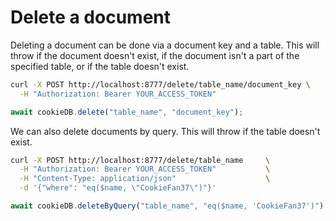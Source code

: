 # Delete a document

Deleting a document can be done via a document key and a table. This will throw
if the document doesn't exist, if the document isn't a part of the specified
table, or if the table doesn't exist.

```bash
curl -X POST http://localhost:8777/delete/table_name/document_key \
  -H "Authorization: Bearer YOUR_ACCESS_TOKEN"
```

```typescript
await cookieDB.delete("table_name", "document_key");
```

We can also delete documents by query. This will throw if the table doesn't
exist.

```bash
curl -X POST http://localhost:8777/delete/table_name     \
  -H "Authorization: Bearer YOUR_ACCESS_TOKEN"           \
  -H "Content-Type: application/json"                    \
  -d '{"where": "eq($name, \"CookieFan37\")"}'
```

```typescript
await cookieDB.deleteByQuery("table_name", "eq($name, 'CookieFan37')");
```
